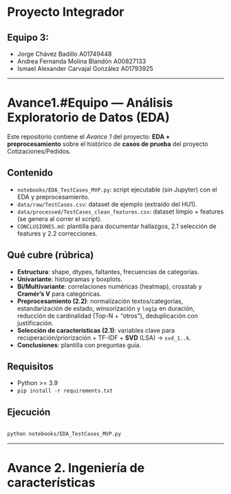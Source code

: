 # Proyecto Integrador

## Equipo 3:

- Jorge Chávez Badillo A01749448  
- Andrea Fernanda Molina Blandón A00827133  
- Ismael Alexander Carvajal González A01793925

---

# Avance1.#Equipo — Análisis Exploratorio de Datos (EDA)

Este repositorio contiene el *Avance 1* del proyecto: **EDA + preprocesamiento** sobre el histórico de **casos de prueba** del proyecto Cotizaciones/Pedidos.

## Contenido

- `notebooks/EDA_TestCases_MVP.py`: script ejecutable (sin Jupyter) con el EDA y preprocesamiento.
- `data/raw/TestCases.csv`: dataset de ejemplo (extraído del HU1).
- `data/processed/TestCases_clean_features.csv`: dataset limpio + features (se genera al correr el script).
- `CONCLUSIONES.md`: plantilla para documentar hallazgos, 2.1 selección de features y 2.2 correcciones.

## Qué cubre (rúbrica)

- **Estructura**: shape, dtypes, faltantes, frecuencias de categorías.
- **Univariante**: histogramas y boxplots.
- **Bi/Multivariante**: correlaciones numéricas (heatmap), crosstab y **Cramér’s V** para categóricas.
- **Preprocesamiento (2.2)**: normalización textos/categorías, estandarización de estado, winsorización y `log1p` en duración, reducción de cardinalidad (Top-N + “otros”), deduplicación con justificación.
- **Selección de características (2.1)**: variables clave para recuperación/priorización + TF-IDF + **SVD** (LSA) → `svd_1..k`.
- **Conclusiones**: plantilla con preguntas guía.

## Requisitos

- Python >= 3.9  
- `pip install -r requirements.txt`

## Ejecución

```bash

python notebooks/EDA_TestCases_MVP.py
```

---

# Avance 2. Ingeniería de características



